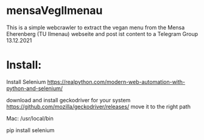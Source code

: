 # mensaVegIlmenau
This is a simple webcrawler to extract the vegan menu from the Mensa Eherenberg (TU Ilmenau) webseite and post ist content to a Telegram Group
13.12.2021

# Install:
Install Selenium https://realpython.com/modern-web-automation-with-python-and-selenium/

download and install geckodriver for your system
https://github.com/mozilla/geckodriver/releases/
move it to the right path

Mac:
/usr/local/bin

pip install selenium
